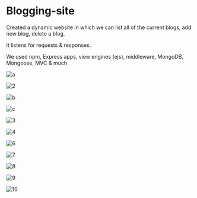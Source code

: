 # Blogging-site

Created a dynamic website in which we can list all of the current blogs, add new blog, delete a blog.

It listens for requests & responses.

We used npm, Express apps, view engines (ejs), middleware, MongoDB, Mongoose, MVC & much


![a](https://user-images.githubusercontent.com/90276347/207261476-04c5fc79-993a-40bb-a2c3-9efb6b10355e.PNG)

![2](https://user-images.githubusercontent.com/90276347/207261594-c6c18316-3baf-465d-be71-ef6011c1d037.PNG)

![b](https://user-images.githubusercontent.com/90276347/207261497-24e986ca-52b0-4980-a0eb-db29e3946391.PNG)

![c](https://user-images.githubusercontent.com/90276347/207261538-647af166-15c9-45f2-968d-c0f50d193541.PNG)

![3](https://user-images.githubusercontent.com/90276347/207261615-3c924be5-2538-4cfd-97dd-61192e1ac081.PNG)

![4](https://user-images.githubusercontent.com/90276347/207261642-89160e81-e01b-479a-8d2a-3b556b0976f0.PNG)

![6](https://user-images.githubusercontent.com/90276347/207261723-c48ff333-c140-46e0-875c-5e991b39a7fc.PNG)

![7](https://user-images.githubusercontent.com/90276347/207261777-3b6f1e5c-51a2-486a-986f-4f9a42968db2.PNG)

![8](https://user-images.githubusercontent.com/90276347/207261791-344f1101-c8df-4830-b4bb-74b84e69aaaf.PNG)

![9](https://user-images.githubusercontent.com/90276347/207261805-5d9864a6-b62f-4151-94bd-2a7f79fd8805.PNG)

![10](https://user-images.githubusercontent.com/90276347/207261829-996e3cd9-aa59-4678-aba7-511e7091e04f.PNG)
